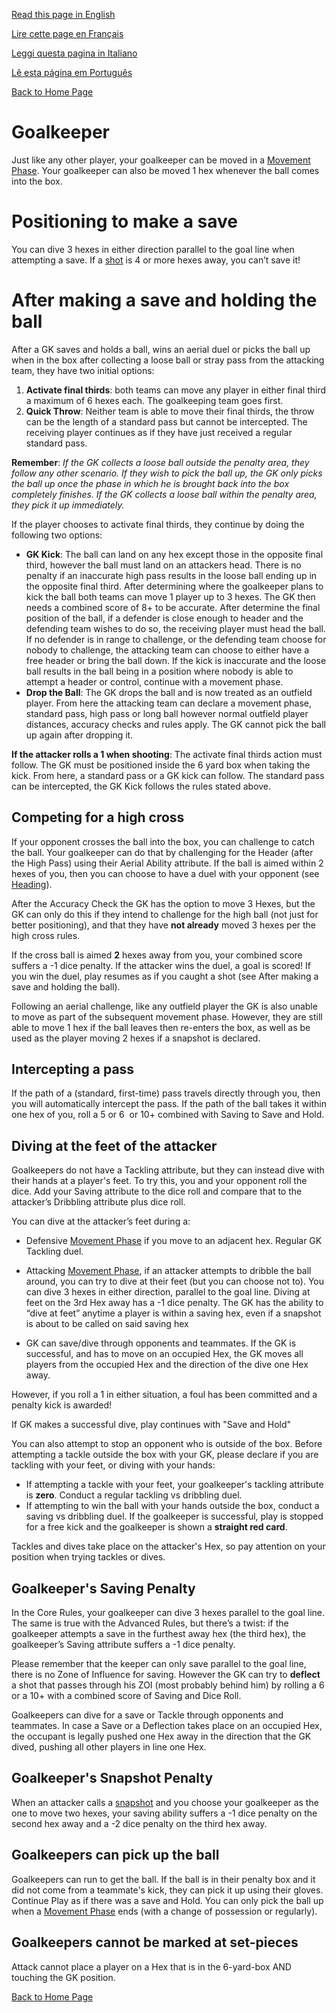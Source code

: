 [Read this page in English](https://counterattackgame.github.io/wiki/goalkeeper)

[Lire cette page en Français](https://counterattackgame.github.io/wiki/fr/goalkeeper)

[Leggi questa pagina in Italiano](https://counterattackgame.github.io/wiki/it/goalkeeper)

[Lê esta página em Português](https://counterattackgame.github.io/wiki/pt/goalkeeper)

[Back to Home Page](https://counterattackgame.github.io/wiki/fr/index)
# Goalkeeper 

Just like any other player, your goalkeeper can be moved in a [Movement Phase](https://counterattackgame.github.io/wiki/fr/movement_phase). Your goalkeeper can also be moved 1 hex whenever the ball comes into the box.

# Positioning to make a save

You can dive 3 hexes in either direction parallel to the goal line when attempting a save. If a [shot](https://counterattackgame.github.io/wiki/fr/shooting) is 4 or more hexes away, you can’t save it!

# After making a save and holding the ball

After a GK saves and holds a ball, wins an aerial duel or picks the ball up when in the box after collecting a loose ball or stray pass from the attacking team, they have two initial options:


1. **Activate final thirds**: both teams can move any player in either final third a maximum of 6 hexes each. The goalkeeping team goes first.
2. **Quick Throw**: Neither team is able to move their final thirds, the throw can be the length of a standard pass but cannot be intercepted. The receiving player continues as if they have just received a regular standard pass.

**Remember**: _If the GK collects a loose ball outside the penalty area, they follow any other scenario. If they wish to pick the ball up, the GK only picks the ball up once the phase in which he is brought back into the box completely finishes. If the GK collects a loose ball within the penalty area, they pick it up immediately._

If the player chooses to activate final thirds, they continue by doing the following two options:

- **GK Kick**: The ball can land on any hex except those in the opposite final third, however the ball must land on an attackers head. There is no penalty if an inaccurate high pass results in the loose ball ending up in the opposite final third. After determining where the goalkeeper plans to kick the ball both teams can move 1 player up to 3 hexes. The GK then needs a combined score of 8+ to be accurate. After determine the final position of the ball, if a defender is close enough to header and the defending team wishes to do so, the receiving player must head the ball. If no defender is in range to challenge, or the defending team choose for nobody to challenge, the attacking team can choose to either have a free header or bring the ball down. If the kick is inaccurate and the loose ball results in the ball being in a position where nobody is able to attempt a header or control, continue with a movement phase.
- **Drop the Ball**: The GK drops the ball and is now treated as an outfield player. From here the attacking team can declare a movement phase, standard pass, high pass or long ball however normal outfield player distances, accuracy checks and rules apply. The GK cannot pick the ball up again after dropping it.

**If the attacker rolls a 1 when shooting**: The activate final thirds action must follow. The GK must be positioned inside the 6 yard box when taking the kick. From here, a standard pass or a GK kick can follow. The standard pass can be intercepted, the GK Kick follows the rules stated above.


## Competing for a high cross

If your opponent crosses the ball into the box, you can challenge to catch the ball. Your goalkeeper can do that by challenging for the Header (after the High Pass) using their Aerial Ability attribute. If the ball is aimed within 2 hexes of you, then you can choose to have a duel with your opponent (see [Heading](https://counterattackgame.github.io/wiki/fr/heading)).

After the Accuracy Check the GK has the option to move 3 Hexes, but the GK can only do this if they intend to challenge for the high ball (not just for better positioning), and that they have **not already** moved 3 hexes per the high cross rules.

If the cross ball is aimed **2** hexes away from you, your combined score suffers a -1 dice penalty. If the attacker wins the duel, a goal is scored! If you win the duel, play resumes as if you caught a shot (see After making a save and holding the ball).

Following an aerial challenge, like any outfield player the GK is also unable to move as part of the subsequent movement phase. However, they are still able to move 1 hex if the ball leaves then re-enters the box, as well as be used as the player moving 2 hexes if a snapshot is declared.

## Intercepting a pass

If the path of a (standard, first-time) pass travels directly through you, then you will automatically intercept the pass. If the path of the ball takes it within one hex of you, roll a 5 or 6  or 10+ combined with Saving to Save and Hold.

## Diving at the feet of the attacker

Goalkeepers do not have a Tackling attribute, but they can instead dive with their hands at a player's feet. To try this, you and your opponent roll the dice. Add your Saving attribute to the dice roll and compare that to the attacker’s Dribbling attribute plus dice roll.

You can dive at the attacker’s feet during a:

- Defensive [Movement Phase](https://counterattackgame.github.io/wiki/fr/movement_phase) if you move to an adjacent hex. Regular GK Tackling duel.
- Attacking [Movement Phase](https://counterattackgame.github.io/wiki/fr/movement_phase), if an attacker attempts to dribble the ball around, you can try to dive at their feet (but you can choose not to). You can dive 3 hexes in either direction, parallel to the goal line. Diving at feet on the 3rd Hex away has a -1 dice penalty. The GK has the ability to “dive at feet” anytime a player is within a saving hex, even if a snapshot is about to be called on said saving hex

- GK can save/dive through opponents and teammates. If the GK is successful, and has to move on an occupied Hex, the GK moves all players from the occupied Hex and the direction of the dive one Hex away.

However, if you roll a 1 in either situation, a foul has been committed and a penalty kick is awarded!

If GK makes a successful dive, play continues with "Save and Hold"

You can also attempt to stop an opponent who is outside of the box. Before attempting a tackle outside the box with your GK, please declare if you are tackling with your feet, or diving with your hands:

- If attempting a tackle with your feet, your goalkeeper's tackling attribute is **zero**. Conduct a regular tackling vs dribbling duel.
- If attempting to win the ball with your hands outside the box, conduct a saving vs dribbling duel. If the goalkeeper is successful, play is stopped for a free kick and the goalkeeper is shown a **straight red card**.

Tackles and dives take place on the attacker's Hex, so pay attention on your position when trying tackles or dives.

## Goalkeeper's Saving Penalty

In the Core Rules, your goalkeeper can dive 3 hexes parallel to the goal line. The same is true with the Advanced Rules, but there’s a twist: if the goalkeeper attempts a save in the furthest away hex (the third hex), the goalkeeper’s Saving attribute suffers a -1 dice penalty.

Please remember that the keeper can only save parallel to the goal line, there is no Zone of Influence for saving.
However the GK can try to **deflect** a shot that passes through his ZOI (most probably behind him) by rolling a 6 or a 10+ with a combined score of Saving and Dice Roll.

Goalkeepers can dive for a save or Tackle through opponents and teammates. In case a Save or a Deflection takes place on an occupied Hex, the occupant is legally pushed one Hex away in the direction that the GK dived, pushing all other players in line one Hex.

## Goalkeeper's Snapshot Penalty

When an attacker calls a [snapshot](https://counterattackgame.github.io/wiki/fr/shooting) and you choose your goalkeeper as the one to move two hexes, your saving ability suffers a -1 dice penalty on the second hex away and a -2 dice penalty on the third hex away.

## Goalkeepers can pick up the ball

Goalkeepers can run to get the ball. If the ball is in their penalty box and it did not come from a teammate's kick, they can pick it up using their gloves. Continue Play as if there was a save and Hold. You can only pick the ball up when a [Movement Phase](https://counterattackgame.github.io/wiki/fr/movement_phase) ends (with a change of possession or regularly).

## Goalkeepers cannot be marked at set-pieces

Attack cannot place a player on a Hex that is in the 6-yard-box AND touching the GK position.

[Back to Home Page](https://counterattackgame.github.io/wiki/fr/index)
